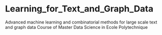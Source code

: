 # Learning_for_Text_and_Graph_Data
Advanced machine learning and combinatorial methods for large scale text and graph data
Course of Master Data Science in Ecole Polytechnique
